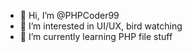 - 👋 Hi, I’m @PHPCoder99
- 👀 I’m interested in UI/UX, bird watching
- 🌱 I’m currently learning PHP file stuff

<!---
PHPCoder99/PHPCoder99 is a ✨ special ✨ repository because its `README.md` (this file) appears on your GitHub profile.
You can click the Preview link to take a look at your changes.
--->
